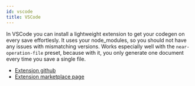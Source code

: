 ```yaml
---
id: vscode
title: VSCode
---
```


In VSCode you can install a lightweight extension to get your codegen on every save effortlesly. It uses your node_modules, so you should not have any issues with mismatching versions. Works especially well with the `near-operation-file` preset, because with it, you only generate one document every time you save a single file.

- [Extension github](https://github.com/capaj/graphql-codegen-vscode)
- [Extension marketplace page](https://marketplace.visualstudio.com/items?itemName=capaj.graphql-codegen-vscode)